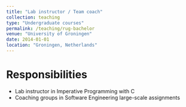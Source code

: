 ```yaml
---
title: "Lab instructor / Team coach"
collection: teaching
type: "Undergraduate courses"
permalink: /teaching/rug-bachelor
venue: "University of Groningen"
date: 2014-01-01
location: "Groningen, Netherlands"
---
```


Responsibilities
======
* Lab instructor in Imperative Programming with C
* Coaching groups in Software Engineering large-scale assignments
